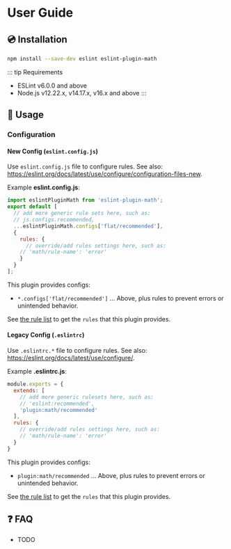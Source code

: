 # User Guide

## :cd: Installation

```bash
npm install --save-dev eslint eslint-plugin-math
```

::: tip Requirements

- ESLint v6.0.0 and above
- Node.js v12.22.x, v14.17.x, v16.x and above
:::

## :book: Usage

<!--USAGE_GUIDE_START-->

### Configuration

#### New Config (`eslint.config.js`)

Use `eslint.config.js` file to configure rules. See also: <https://eslint.org/docs/latest/use/configure/configuration-files-new>.

Example **eslint.config.js**:

```mjs
import eslintPluginMath from 'eslint-plugin-math';
export default [
  // add more generic rule sets here, such as:
  // js.configs.recommended,
  ...eslintPluginMath.configs['flat/recommended'],
  {
    rules: {
      // override/add rules settings here, such as:
    // 'math/rule-name': 'error'
    }
  }
];
```

This plugin provides configs:

- `*.configs['flat/recommended']` ... Above, plus rules to prevent errors or unintended behavior.

See [the rule list](../rules/index.md) to get the `rules` that this plugin provides.

#### Legacy Config (`.eslintrc`)

Use `.eslintrc.*` file to configure rules. See also: <https://eslint.org/docs/latest/use/configure/>.

Example **.eslintrc.js**:

```js
module.exports = {
  extends: [
    // add more generic rulesets here, such as:
    // 'eslint:recommended',
    'plugin:math/recommended'
  ],
  rules: {
    // override/add rules settings here, such as:
    // 'math/rule-name': 'error'
  }
}
```

This plugin provides configs:
- `plugin:math/recommended` ... Above, plus rules to prevent errors or unintended behavior.

See [the rule list](../rules/index.md) to get the `rules` that this plugin provides.

<!--USAGE_GUIDE_END-->

## :question: FAQ

- TODO

